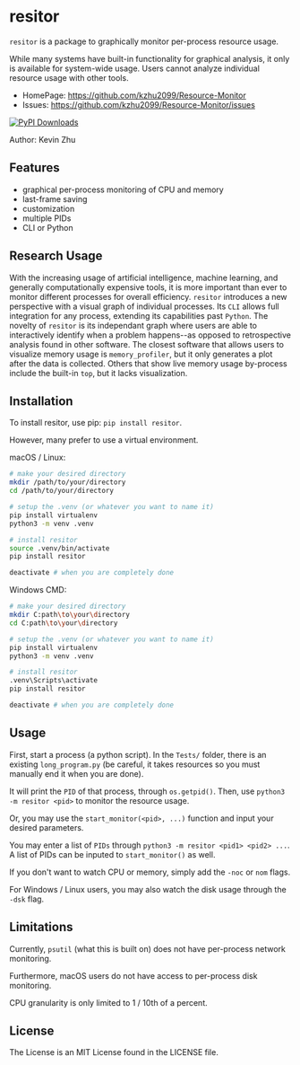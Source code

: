 # resitor

`resitor` is a package to graphically monitor per-process resource usage.

While many systems have built-in functionality for graphical analysis, it only is available for system-wide usage. Users cannot analyze individual resource usage with other tools.

- HomePage: https://github.com/kzhu2099/Resource-Monitor
- Issues: https://github.com/kzhu2099/Resource-Monitor/issues

[![PyPI Downloads](https://static.pepy.tech/badge/resitor)](https://pepy.tech/projects/resitor)

Author: Kevin Zhu

## Features

- graphical per-process monitoring of CPU and memory
- last-frame saving
- customization
- multiple PIDs
- CLI or Python

## Research Usage

With the increasing usage of artificial intelligence, machine learning, and generally computationally expensive tools, it is more important than ever to monitor different processes for overall efficiency. `resitor` introduces a new perspective with a visual graph of individual processes. Its `CLI` allows full integration for any process, extending its capabilities past `Python`. The novelty of `resitor` is its independant graph where users are able to interactively identify when a problem happens--as opposed to retrospective analysis found in other software. The closest software that allows users to visualize memory usage is `memory_profiler`, but it only generates a plot after the data is collected. Others that show live memory usage by-process include the built-in `top`, but it lacks visualization.

## Installation

To install resitor, use pip: ```pip install resitor```.

However, many prefer to use a virtual environment.

macOS / Linux:

```sh
# make your desired directory
mkdir /path/to/your/directory
cd /path/to/your/directory

# setup the .venv (or whatever you want to name it)
pip install virtualenv
python3 -m venv .venv

# install resitor
source .venv/bin/activate
pip install resitor

deactivate # when you are completely done
```

Windows CMD:

```sh
# make your desired directory
mkdir C:path\to\your\directory
cd C:path\to\your\directory

# setup the .venv (or whatever you want to name it)
pip install virtualenv
python3 -m venv .venv

# install resitor
.venv\Scripts\activate
pip install resitor

deactivate # when you are completely done
```

## Usage

First, start a process (a python script). In the `Tests/` folder, there is an existing `long_program.py` (be careful, it takes resources so you must manually end it when you are done).

It will print the `PID` of that process, through `os.getpid()`. Then, use `python3 -m resitor <pid>` to monitor the resource usage.

Or, you may use the `start_monitor(<pid>, ...)` function and input your desired parameters.

You may enter a list of `PIDs` through `python3 -m resitor <pid1> <pid2> ...`. A list of PIDs can be inputed to `start_monitor()` as well.

If you don't want to watch CPU or memory, simply add the `-noc` or `nom` flags.

For Windows / Linux users, you may also watch the disk usage through the `-dsk` flag.

## Limitations

Currently, `psutil` (what this is built on) does not have per-process network monitoring.

Furthermore, macOS users do not have access to per-process disk monitoring.

CPU granularity is only limited to 1 / 10th of a percent.

## License

The License is an MIT License found in the LICENSE file.
